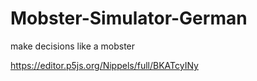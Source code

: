 # Mobster-Simulator-German
make decisions like a mobster

https://editor.p5js.org/Nippels/full/BKATcyINy
